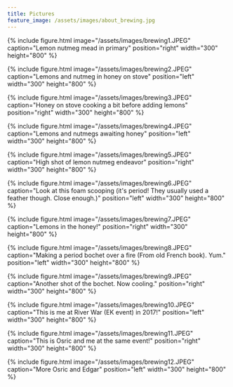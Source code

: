 ```yaml
---
title: Pictures
feature_image: /assets/images/about_brewing.jpg 
---
```


{% include figure.html image="/assets/images/brewing1.JPEG" caption="Lemon nutmeg mead in primary" position="right" width="300" height="800" %}

{% include figure.html image="/assets/images/brewing2.JPEG" caption="Lemons and nutmeg in honey on stove" position="left" width="300" height="800" %}

{% include figure.html image="/assets/images/brewing3.JPEG" caption="Honey on stove cooking a bit before adding lemons" position="right" width="300" height="800" %}

{% include figure.html image="/assets/images/brewing4.JPEG" caption="Lemons and nutmegs awaiting honey" position="left" width="300" height="800" %}

{% include figure.html image="/assets/images/brewing5.JPEG" caption="High shot of lemon nutmeg endeavor" position="right" width="300" height="800" %}

{% include figure.html image="/assets/images/brewing6.JPEG" caption="Look at this foam scooping (it's period! They usually used a feather though. Close enough.)" position="left" width="300" height="800" %}

{% include figure.html image="/assets/images/brewing7.JPEG" caption="Lemons in the honey!" position="right" width="300" height="800" %}

{% include figure.html image="/assets/images/brewing8.JPEG" caption="Making a period bochet over a fire (From old French book). Yum." position="left" width="300" height="800" %}

{% include figure.html image="/assets/images/brewing9.JPEG" caption="Another shot of the bochet. Now cooling." position="right" width="300" height="800" %}

{% include figure.html image="/assets/images/brewing10.JPEG" caption="This is me at River War (EK event) in 2017!" position="left" width="300" height="800" %}

{% include figure.html image="/assets/images/brewing11.JPEG" caption="This is Osric and me at the same event!" position="right" width="300" height="800" %}

{% include figure.html image="/assets/images/brewing12.JPEG" caption="More Osric and Edgar" position="left" width="300" height="800" %}

